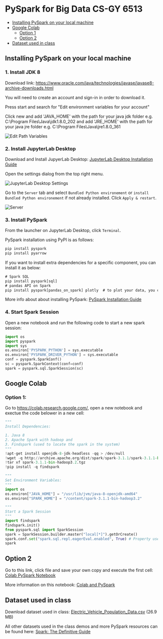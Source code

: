 # PySpark for Big Data CS-GY 6513

- [Installing PySpark on your local machine](#Installing-PySpark-on-your-local-machine)
- [Google Colab](#Google-Colab)
  - [Option 1](#Option-1)
  - [Option 2](#Option-2)
- [Dataset used in class](#Dataset-used-in-class)

## Installing PySpark on your local machine

### 1. Install JDK 8

Download link: https://www.oracle.com/java/technologies/javase/javase8-archive-downloads.html

You will need to create an account and sign-in in order to download it.

Press start and search for "Edit environment variables for your account"

Click new and add 'JAVA_HOME' with the path for your java jdk folder e.g. C:\Program Files\Java\jdk1.8.0_202 and add 'JRE_HOME' with the path for your java jre folder e.g. C:\Program Files\Java\jre1.8.0_361

![Edit Path Variables](https://user-images.githubusercontent.com/83875912/221330980-8e78f28f-e578-4e6c-b5df-bf34cc241442.png)

### 2. Install JupyterLab Desktop

Download and Install JupyerLab Desktop: [JupyterLab Desktop Installation Guide](https://github.com/jupyterlab/jupyterlab-desktop#installation)

Open the settings dialog from the top right menu. 

![JupyterLab Desktop Settings](https://user-images.githubusercontent.com/83875912/221332625-62128c05-7456-4461-bffc-e50cf4b59731.png)

Go to the `Server` tab and select `Bundled Python environement` or `install Bundled Python environement` if not already installed. Click `Apply & restart`.

![Server](https://user-images.githubusercontent.com/83875912/221332340-96b9c3bf-d7f1-4f34-af85-75d268660388.png)
### 3. Install PySpark
From the launcher on JupyterLab Desktop, click `Terminal`.

PySpark installation using PyPI is as follows:
```cmd
pip install pyspark
pip install pyarrow
```
If you want to install extra dependencies for a specific component, you can install it as below:
```cmd
# Spark SQL
pip install pyspark[sql]
# pandas API on Spark
pip install pyspark[pandas_on_spark] plotly  # to plot your data, you can install plotly together
```
More info about about installing PySpark: [PySpark Installation Guide](https://spark.apache.org/docs/latest/api/python/getting_started/install.html#using-pypi)

### 4. Start Spark Session
Open a new notebook and run the following code to start a new spark session:
```python
import os
import pyspark
import sys
os.environ['PYSPARK_PYTHON'] = sys.executable
os.environ['PYSPARK_DRIVER_PYTHON'] = sys.executable
conf = pyspark.SparkConf()
sc = pyspark.SparkContext(conf=conf)
spark = pyspark.sql.SparkSession(sc)
```

## Google Colab
### Option 1:
Go to https://colab.research.google.com/, open a new notebook and exectue the code belower in a new cell:
```python
"""
Install Dependencies:

1. Java 8
2. Apache Spark with hadoop and
3. Findspark (used to locate the spark in the system)
"""
!apt-get install openjdk-8-jdk-headless -qq > /dev/null
!wget -q http://archive.apache.org/dist/spark/spark-3.1.1/spark-3.1.1-bin-hadoop3.2.tgz
!tar xf spark-3.1.1-bin-hadoop3.2.tgz
!pip install -q findspark

"""
Set Environment Variables:
"""
import os
os.environ["JAVA_HOME"] = "/usr/lib/jvm/java-8-openjdk-amd64"
os.environ["SPARK_HOME"] = "/content/spark-3.1.1-bin-hadoop3.2"

"""
Start a Spark Session
"""
import findspark
findspark.init()
from pyspark.sql import SparkSession
spark = SparkSession.builder.master("local[*]").getOrCreate()
spark.conf.set("spark.sql.repl.eagerEval.enabled", True) # Property used to format output tables better
spark
```
## Option 2

Go to this link, click file and save your own copy and execute the first cell: [Colab PySpark Notebook](https://githubtocolab.com/Alaqian/Installing-PySpark-for-Big-Data-CS-GY-6513/blob/main/Colab%20PySpark%20Notebook.ipynb)

More information on this notebook: [Colab and PySpark](https://colab.research.google.com/drive/1G894WS7ltIUTusWWmsCnF_zQhQqZCDOc#scrollTo=Dd6t0uFzuR4X)
## Dataset used in class

Download dataset used in class: [Electric_Vehicle_Population_Data.csv](https://data.wa.gov/api/views/f6w7-q2d2/rows.csv?accessType=DOWNLOAD) (26.9 MB)

All other datasets used in the class demos and more PySpark resources can be found here: [Spark: The Definitive Guide](https://github.com/databricks/Spark-The-Definitive-Guide)
